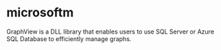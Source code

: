 # microsoftm
GraphView is a DLL library that enables users to use SQL Server or Azure SQL Database to efficiently manage graphs.
